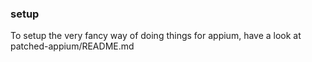 ### setup

To setup the very fancy way of doing things for appium, have a look at patched-appium/README.md
